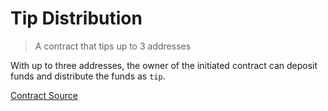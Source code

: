 # Tip Distribution

> A contract that tips up to 3 addresses

With up to three addresses, the owner of the initiated contract can deposit funds and distribute the funds as `tip`.

[Contract Source](src/tip-distribution.sol)
